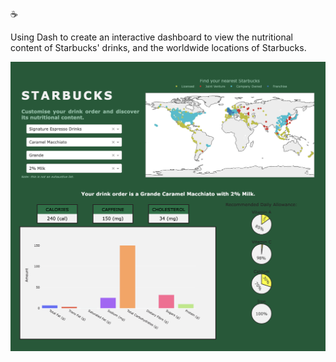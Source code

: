 :coffee:

Using Dash to create an interactive dashboard to view the nutritional content of Starbucks' drinks, and the worldwide locations of Starbucks.

![ScreenShot](/extras/ss_sb.png)
